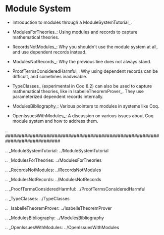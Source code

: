 Module System
=============

* Introduction to modules through a ModuleSystemTutorial_.

* ModulesForTheories_: Using modules and records to capture mathematical theories.

* RecordsNotModules_: Why you shouldn't use the module system at all, and use dependent records instead.

* ModulesNotRecords_: Why the previous line does not always stand.

* ProofTermsConsideredHarmful_:  Why using dependent records can be difficult, and sometimes inadvisable.

* TypeClasses_ (experimental in Coq 8.2) can also be used to capture mathematical theories, like in IsabelleTheoremProver_.  They use parameterized dependent records internally.

* ModulesBibliography_: Various pointers to modules in systems like Coq.

* OpenIssuesWithModules_: A discussion on various issues about Coq module system and how to address them.

.. ############################################################################

.. _ModuleSystemTutorial: ../ModuleSystemTutorial

.. _ModulesForTheories: ../ModulesForTheories

.. _RecordsNotModules: ../RecordsNotModules

.. _ModulesNotRecords: ../ModulesNotRecords

.. _ProofTermsConsideredHarmful: ../ProofTermsConsideredHarmful

.. _TypeClasses: ../TypeClasses

.. _IsabelleTheoremProver: ../IsabelleTheoremProver

.. _ModulesBibliography: ../ModulesBibliography

.. _OpenIssuesWithModules: ../OpenIssuesWithModules

